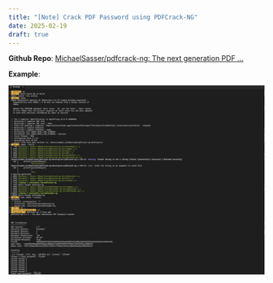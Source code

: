 ```yaml
---
title: "[Note] Crack PDF Password using PDFCrack-NG"
date: 2025-02-19
draft: true
---
```






**Github Repo**: [MichaelSasser/pdfcrack-ng: The next generation PDF ...](https://github.com/MichaelSasser/pdfcrack-ng)

**Example**:

![image-20250220094426141](image-20250220094426141.png)
